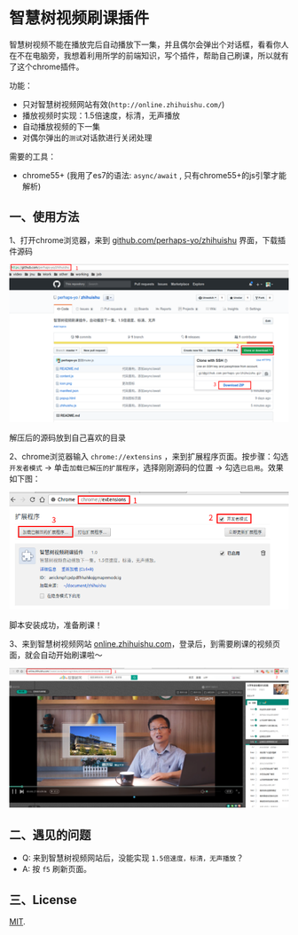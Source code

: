 # 智慧树视频刷课插件

智慧树视频不能在播放完后自动播放下一集，并且偶尔会弹出个对话框，看看你人在不在电脑旁，我想着利用所学的前端知识，写个插件，帮助自己刷课，所以就有了这个chrome插件。

功能：

- 只对智慧树视频网站有效(`http://online.zhihuishu.com/`)
- 播放视频时实现：1.5倍速度，标清，无声播放
- 自动播放视频的下一集
- 对偶尔弹出的`测试`对话款进行关闭处理

需要的工具：

- chrome55+ (我用了es7的语法: `async/await` , 只有chrome55+的js引擎才能解析)

## 一、使用方法

1、打开chrome浏览器，来到 [github.com/perhaps-yo/zhihuishu](github.com/perhaps-yo/zhihuishu) 界面，下载插件源码

![下载插件](./images/download.png)

解压后的源码放到自己喜欢的目录

2、chrome浏览器输入 `chrome://extensins` ，来到扩展程序页面。按步骤：勾选`开发者模式` -> 单击`加载已解压的扩展程序`，选择刚刚源码的位置 -> 勾选`已启用`。效果如下图：

![安装插件](./images/add.png)

脚本安装成功，准备刷课！

3、来到智慧树视频网站 [online.zhihuishu.com](http://online.zhihuishu.com)，登录后，到需要刷课的视频页面，就会自动开始刷课啦～

![自动刷课](./images/play.png)

## 二、遇见的问题

- Q: 来到智慧树视频网站后，没能实现 `1.5倍速度，标清，无声播放`？
- A: 按 `f5` 刷新页面。

## 三、License

[MIT](https://github.com/aspnetboilerplate/aspnetboilerplate/blob/dev/LICENSE).
